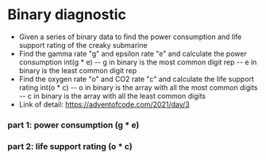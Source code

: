 # Binary diagnostic
 - Given a series of binary data to find the power consumption and life support rating of the creaky submarine
 - Find the gamma rate "g" and epsilon rate "e" and calculate the power consumption int(g * e)
 -- g in binary is the most common digit rep
 -- e in binary is the least common digit rep
 - Find the oxygen rate "o" and CO2 rate "c" and calculate the life support rating int(o * c)
 -- o in binary is the array with all the most common digits
 -- c in binary is the array with all the least common digits
 - Link of detail: https://adventofcode.com/2021/day/3

### part 1: power consumption (g * e)

### part 2: life support rating (o * c)
